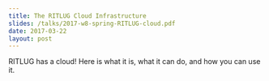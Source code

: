 ```yaml
---
title: The RITLUG Cloud Infrastructure
slides: /talks/2017-w8-spring-RITLUG-cloud.pdf
date: 2017-03-22
layout: post
---
```


RITLUG has a cloud! Here is what it is, what it can do, and how you can use it.
